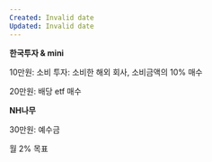 ```yaml
---
Created: Invalid date
Updated: Invalid date
---
```

**한국투자 & mini**

10만원: 소비 투자: 소비한 해외 회사, 소비금액의 10% 매수

20만원: 배당 etf 매수

**NH나무**

30만원: 예수금

월 2% 목표